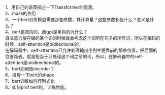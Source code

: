 1、用自己的语音描述一下Transformer的意思。<br/>
2、mask的作用<br/>
3、一个bert训练模型需要那些参数，其计算量？这些参数都是什么？意义是什么？<br/>
4、bert是双向的，而gpt是单向的为什么？<br/>
自注意力层在编码某个词的时候就会考虑这个词所在句子的所有词，所以在编码的时候，self-attention是bidirectional的。<br/>
在解码器中，self-attention只允许处理输出序列中更靠前的那些位置，把后面的位置隐去。就是相当于只处理这个词之前的词，所以，在解码器中的self-attention是unidirectional的。<br/>
5、bert如何做decoder？<br/>
6、推导一下bert的shape<br/>
7、bert训练如何行列式化<br/>
8、如何prof bert的，训练性能。<br/>